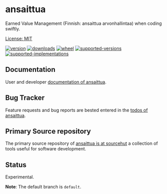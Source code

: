 # ansaittua

Earned Value Management (Finnish: ansaittua arvonhallintaa) when coding swiftly.

[License: MIT](https://git.sr.ht/~sthagen/ansaittua/tree/default/item/LICENSE)

[![version](https://img.shields.io/pypi/v/ansaittua.svg?style=flat)](https://pypi.python.org/pypi/ansaittua/)
[![downloads](https://img.shields.io/pypi/dm/ansaittua.svg?style=flat)](https://pypi.python.org/pypi/ansaittua/)
[![wheel](https://img.shields.io/pypi/wheel/ansaittua.svg?style=flat)](https://pypi.python.org/pypi/ansaittua/)
[![supported-versions](https://img.shields.io/pypi/pyversions/ansaittua.svg?style=flat)](https://pypi.python.org/pypi/ansaittua/)
[![supported-implementations](https://img.shields.io/pypi/implementation/ansaittua.svg?style=flat)](https://pypi.python.org/pypi/ansaittua/)

## Documentation

User and developer [documentation of ansaittua](https://codes.dilettant.life/docs/ansaittua).

## Bug Tracker

Feature requests and bug reports are bested entered in the [todos of ansaittua](https://todo.sr.ht/~sthagen/ansaittua).

## Primary Source repository

The primary source repository of [ansaittua is at sourcehut](https://git.sr.ht/~sthagen/ansaittua)
a collection of tools useful for software development.

## Status

Experimental.

**Note**: The default branch is `default`.

